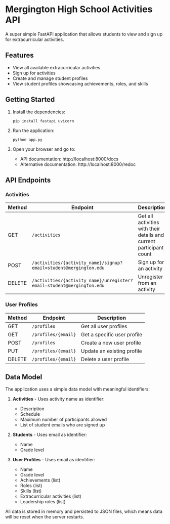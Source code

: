 # Mergington High School Activities API

A super simple FastAPI application that allows students to view and sign up for extracurricular activities.

## Features

- View all available extracurricular activities
- Sign up for activities
- Create and manage student profiles
- View student profiles showcasing achievements, roles, and skills

## Getting Started

1. Install the dependencies:

   ```
   pip install fastapi uvicorn
   ```

2. Run the application:

   ```
   python app.py
   ```

3. Open your browser and go to:
   - API documentation: http://localhost:8000/docs
   - Alternative documentation: http://localhost:8000/redoc

## API Endpoints

### Activities
| Method | Endpoint                                                          | Description                                                         |
| ------ | ----------------------------------------------------------------- | ------------------------------------------------------------------- |
| GET    | `/activities`                                                     | Get all activities with their details and current participant count |
| POST   | `/activities/{activity_name}/signup?email=student@mergington.edu` | Sign up for an activity                                             |
| DELETE | `/activities/{activity_name}/unregister?email=student@mergington.edu` | Unregister from an activity                                       |

### User Profiles
| Method | Endpoint                    | Description                   |
| ------ | --------------------------- | ----------------------------- |
| GET    | `/profiles`                 | Get all user profiles         |
| GET    | `/profiles/{email}`         | Get a specific user profile   |
| POST   | `/profiles`                 | Create a new user profile     |
| PUT    | `/profiles/{email}`         | Update an existing profile    |
| DELETE | `/profiles/{email}`         | Delete a user profile         |

## Data Model

The application uses a simple data model with meaningful identifiers:

1. **Activities** - Uses activity name as identifier:
   - Description
   - Schedule
   - Maximum number of participants allowed
   - List of student emails who are signed up

2. **Students** - Uses email as identifier:
   - Name
   - Grade level

3. **User Profiles** - Uses email as identifier:
   - Name
   - Grade level
   - Achievements (list)
   - Roles (list)
   - Skills (list)
   - Extracurricular activities (list)
   - Leadership roles (list)

All data is stored in memory and persisted to JSON files, which means data will be reset when the server restarts.
